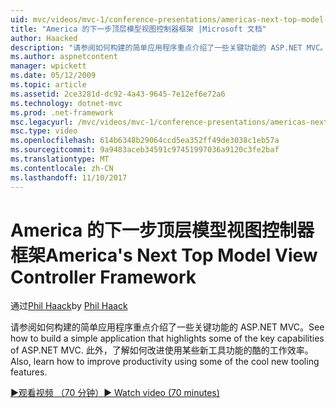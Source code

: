 ```yaml
---
uid: mvc/videos/mvc-1/conference-presentations/americas-next-top-model-view-controller-framework
title: "America 的下一步顶层模型视图控制器框架 |Microsoft 文档"
author: Haacked
description: "请参阅如何构建的简单应用程序重点介绍了一些关键功能的 ASP.NET MVC。 此外，了解如何提高工作效率使用某些..."
ms.author: aspnetcontent
manager: wpickett
ms.date: 05/12/2009
ms.topic: article
ms.assetid: 2ce3281d-dc92-4a43-9645-7e12ef6e72a6
ms.technology: dotnet-mvc
ms.prod: .net-framework
msc.legacyurl: /mvc/videos/mvc-1/conference-presentations/americas-next-top-model-view-controller-framework
msc.type: video
ms.openlocfilehash: 614b6348b29064ccd5ea352ff49de3038c1eb57a
ms.sourcegitcommit: 9a9483aceb34591c97451997036a9120c3fe2baf
ms.translationtype: MT
ms.contentlocale: zh-CN
ms.lasthandoff: 11/10/2017
---
```

<a name="americas-next-top-model-view-controller-framework"></a><span data-ttu-id="75ca8-104">America 的下一步顶层模型视图控制器框架</span><span class="sxs-lookup"><span data-stu-id="75ca8-104">America's Next Top Model View Controller Framework</span></span>
====================
<span data-ttu-id="75ca8-105">通过[Phil Haack](https://github.com/Haacked)</span><span class="sxs-lookup"><span data-stu-id="75ca8-105">by [Phil Haack](https://github.com/Haacked)</span></span>

<span data-ttu-id="75ca8-106">请参阅如何构建的简单应用程序重点介绍了一些关键功能的 ASP.NET MVC。</span><span class="sxs-lookup"><span data-stu-id="75ca8-106">See how to build a simple application that highlights some of the key capabilities of ASP.NET MVC.</span></span> <span data-ttu-id="75ca8-107">此外，了解如何改进使用某些新工具功能的酷的工作效率。</span><span class="sxs-lookup"><span data-stu-id="75ca8-107">Also, learn how to improve productivity using some of the cool new tooling features.</span></span>

[<span data-ttu-id="75ca8-108">&#9654;观看视频 （70 分钟）</span><span class="sxs-lookup"><span data-stu-id="75ca8-108">&#9654; Watch video (70 minutes)</span></span>](https://channel9.msdn.com/Blogs/ASP-NET-Site-Videos/americas-next-top-model-view-controller-framework)
